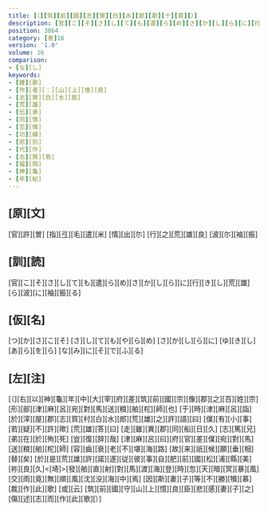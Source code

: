 ```yaml
---
title: [（][筑][前][國][志][賀][白][水][郎][歌][十][首][）]
description: [官][こ][そ][さ][し][て][も][遣][ら][め][さ][か][し][ら][に][行][き][し][荒][雄][ら][波][に][袖][振][る]
position: 3864
category: [巻]16
version: '1.0'
volume: 16
comparison:
- [な][し]
keywords:
- [雑][歌]
- [作][者][：][山][上][憶][良]
- [志][賀][白][水][郎]
- [荒][雄]
- [伝][承]
- [同][情]
- [恋][情]
- [功][績]
- [悲][別]
- [代][作]
- [志][賀][島]
- [福][岡]
- [神][亀]
- [年][紀]
---
```


## [原][文]

[官][許][曽] [指][弖][毛][遣][米] [情][出][尓] [行][之][荒][雄][良] [波][尓][袖][振]

## [訓][読]

[官][こ][そ][さ][し][て][も][遣][ら][め][さ][か][し][ら][に][行][き][し][荒][雄][ら][波][に][袖][振][る]

## [仮][名]

[つ][か][さ][こ][そ] [さ][し][て][も][や][ら][め] [さ][か][し][ら][に] [ゆ][き][し][あ][ら][を][ら] [な][み][に][そ][で][ふ][る]

## [左][注]

[（][右][以][神][龜][年][中][大][宰][府][差][筑][前][國][宗][像][郡][之][百][姓][宗][形][部][津][麻][呂][宛][對][馬][送][粮][舶][柁][師][也] [于][時][津][麻][呂][詣][於][滓][屋][郡][志][賀][村][白][水][郎][荒][雄][之][許][語][曰] [僕][有][小][事][若][疑][不][許][歟] [荒][雄][答][曰] [走][雖][異][郡][同][船][日][久] [志][篤][兄][弟][在][於][殉][死] [豈][復][辞][哉] [津][麻][呂][曰][府][官][差][僕][宛][對][馬][送][粮][舶][柁][師] [容][齒][衰][老][不][堪][海][路] [故][来][祇][候][願][垂][相][替][矣] [於][是][荒][雄][許][諾][遂][従][彼][事][自][肥][前][國][松][浦][縣][美][祢][良][久]<[埼]>[發][舶][直][射][對][馬][渡][海][登][時][忽][天][暗][冥][暴][風][交][雨][竟][無][順][風][沈][没][海][中][焉] [因][斯][妻][子][等][不][勝][犢][慕][裁][作][此][歌] [或][云] [筑][前][國][守][山][上][憶][良][臣][悲][感][妻][子][之][傷][述][志][而][作][此][歌][）]
